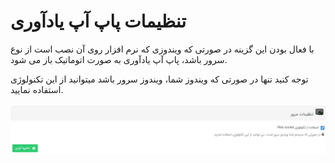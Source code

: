 #  تنظیمات پاپ آپ یادآوری 

با فعال بودن این گزینه در صورتی که ویندوزی که نرم افزار روی آن نصب است از نوع سرور باشد، پاپ آپ یادآوری به صورت اتوماتیک باز می شود.

توجه کنید تنها در صورتی که ویندوز شما، ویندوز سرور باشد میتوانید از این تکنولوژی استفاده نمایید.


![](ServerSetting.png)


